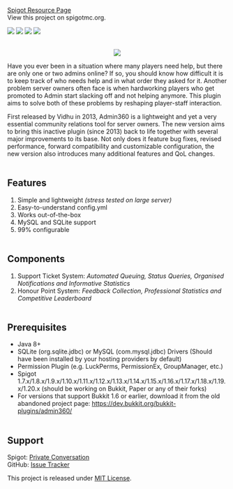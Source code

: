 [Spigot Resource Page](https://www.spigotmc.org/resources/admin360-reloaded.28285/) <br>
View this project on spigotmc.org.

![](https://img.shields.io/badge/Version-8.1.2-green) ![](https://img.shields.io/badge/Spigot-1.7+-lightgrey) ![](https://img.shields.io/badge/License-MIT-blue) ![](https://img.shields.io/badge/Language-Java-yellow) <br><br>

<p align="center" width="100%">
    <img src="https://proxy.spigotmc.org/d64c137938f4d812dd3212c5e5ee9927731b0a73?url=https%3A%2F%2Fi.imgur.com%2FxxVOyyN.png">
</p>

Have you ever been in a situation where many players need help, but there are only one or two admins online? If so, you should know how difficult it is to keep track of who needs help and in what order they asked for it. Another problem server owners often face is when hardworking players who get promoted to Admin start slacking off and not helping anymore. This plugin aims to solve both of these problems by reshaping player-staff interaction.

First released by Vidhu in 2013, Admin360 is a lightweight and yet a very essential community relations tool for server owners. The new version aims to bring this inactive plugin (since 2013) back to life together with several major improvements to its base. Not only does it feature bug fixes, revised performance, forward compatibility and customizable configuration, the new version also introduces many additional features and QoL changes. <br><br>

## Features

1. Simple and lightweight _(stress tested on large server)_
2. Easy-to-understand config.yml
3. Works out-of-the-box
4. MySQL and SQLite support
5. 99% configurable <br><br>

## Components

1. Support Ticket System: _Automated Queuing, Status Queries, Organised Notifications and Informative Statistics_
2. Honour Point System: _Feedback Collection, Professional Statistics and Competitive Leaderboard_ <br><br>

## Prerequisites

- Java 8+
- SQLite (org.sqlite.jdbc) or MySQL (com.mysql.jdbc) Drivers
(Should have been installed by your hosting providers by default)
- Permission Plugin (e.g. LuckPerms, PermissionEx, GroupManager, etc.)
- Spigot 1.7.x/1.8.x/1.9.x/1.10.x/1.11.x/1.12.x/1.13.x/1.14.x/1.15.x/1.16.x/1.17.x/1.18.x/1.19.x/1.20.x (should be working on Bukkit, Paper or any of their forks)
- For versions that support Bukkit 1.6 or earlier, download it from the old abandoned project page: https://dev.bukkit.org/bukkit-plugins/admin360/ <br><br>

## Support

Spigot: [Private Conversation](https://www.spigotmc.org/members/jerryui.139798/) <br>
GitHub: [Issue Tracker](https://github.com/denniemok/Admin360-Reloaded/issues)

This project is released under [MIT License](https://opensource.org/license/mit/).
